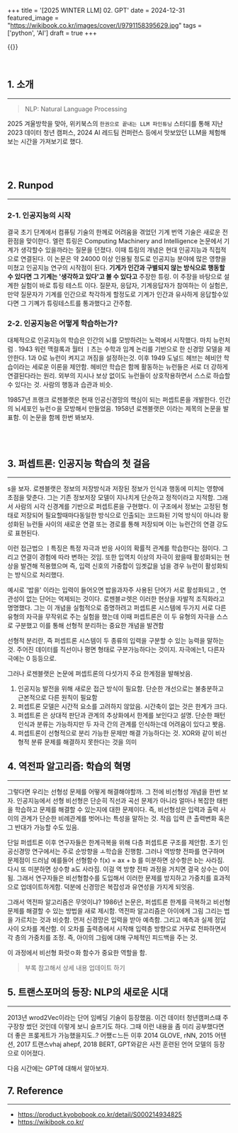 +++
title = '[2025 WINTER LLM] 02. GPT'
date = 2024-12-31
featured_image = "https://wikibook.co.kr/images/cover/l/9791158395629.jpg"
tags = ['python', 'AI']
draft = true
+++

{{<series title="📚 /한권으로 끝내는 LLM 파인튜닝" series="2024winterLLM">}}

<br>

## 1. 소개
____

> NLP: Natural Language Processing

2025 겨울방학을 맞아, 위키북스의 `한권으로 끝내는 LLM 파인튜닝` 스터디를 통해 지난 2023 데이터 청년 캠퍼스, 2024 AI 레드팀 컨퍼런스 등에서 맛보았던 LLM을 체험해보는 시간을 가져보기로 했다.

<br>
<br>

## 2. Runpod
____

### 2-1. 인공지능의 시작
결국 초기 단계에서 컴퓨팅 기술의 한께로 어려움을 겪었던 기계 번역 기술은 새로운 전환점을 맞이한다. 엘런 튜링은 Computing Machinery and Intelligence 논문에서 기계가 생각할수 있을까라는 질문을 던졌다. 이때 튜링의 개념은 현대 인공지능과 직접적으로 연결된다. 이 논문은 약 24000 이상 인용될 정도로 인공지능 분야에 많은 영향을 미쳤고 인공지능 연구의 시작점이 된다. **기게가 인간과 구별되지 않는 방식으로 행동할 수 있다면 그 기계는 '생각하고 있다'고 볼 수 있다고** 주장한 튜링. 이 주장을 바탕으로 설계한 실험이 바로 튜링 테스트 이다. 질문자, 응답자, 기계응답자가 참여하는 이 실험은, 만약 질문자가 기계를 인간으로 착각하게 할정도로 기계가 인간과 유사하게 응답할수있다면 그 기꼐가 튜링테스트를 통과했다고 간주함. 

### 2-2. 인공지능은 어떻게 학습하는가?
대체적으로 인공지능의 학습은 인간의 뇌를 모방하려는 노력에서 시작했다. 마치 뉴런처럼 . 1943 워런 맥컬록과 월터 ㅣ츠는 수학과 임계 논리를 기반으로 한 신경망 모델을 제안한다. 1과 0로 뉴런이 켜지고 꺼짐을 설정하는것. 이후 1949 도널드 헤브는 헤비안 학습이라는 세로운 이론을 제안함. 헤비안 학습은 함께 활동하는 뉴런들은 서로 더 강하게 연결된다라는 원리. 외부의 지시나 보상 없이도 뉴런들이 상호작용하면서 스스로 하습할 수 있다는 것. 사람의 행동과 습관과 비슷. 

19857년 프랭크 로젠블랫은 현재 인공신경망의 핵심이 되는 퍼셉트론을 개발한다. 인간의 뇌세포인 뉴런ㅇ을 모방해서 만들었음. 1958년 로젠블랫은 <The Precptorn: a probabilisitc model for information storage and oragniztion tin the brain> 이라는 제목의 논문을 발표함. 이 논문을 함께 한번 봐보자.

<br>
<br>

## 3. 퍼셉트론: 인공지능 학습의 첫 걸음
___
<The Precptorn: a probabilisitc model for information storage and oragniztion tin the brain> s을 보자. 로젠블랫은 정보의 저장방식과 저장된 정보가 인식과 행동에 미치는 영향에 초점을 맞춘다. 그는 기존 정보저장 모델이 지나치게 단순하고 정적이라고 지적함. 그래서 사람의 시각 신경계를 기반으로 퍼셉트론을 구현했다. 이 구조에서 정보는 고정된 형태로 저장되어 필요할때마다동일한 방식으로 인출되는 코드화된 기억 방식이 아니라 황성화된 뉴런들 사이의 새로운 연결 또는 경로를 통해 저장되며 이는 뉴런간의 연결 강도로 표현된다.  

이런 접근법으 ㅣ특징은 특정 자극과 반응 사이의 확률적 관계를 학습한다는 점이다. 그리고 연결이 경험에 따라 변하는 것임. 또한 입역치 이상의 자극이 왔을때 활성화되는 현상을 발견해 적용했으며 즉, 입력 신호의 가중합이 임곗값을 넘을 경우 뉴런이 활성화되는 방식으로 처리했다. 

예시로 '밥을' 이라는 입력이 들어오면 밥을과자주 사용된 단어가 서로 활성화되고 , 연관성이 없는 단어는 억제되는 것이다. 로젠블ㄹ렛은 이러한 현상을 자발적 조직화라고 명명했다. 그는 이 개념을 실험적으로 증명하려고 퍼셉트론 시스템에 두가지 서로 다른 유형의 자극을 무작위로 주는 실험을 했는데 이때 퍼셉트론은 이 두 유형의 자극을 스스로 구분했고 이를 통해 선형적 분리하는 중요한 개념을 발견함

선형적 분리란, 즉 퍼셉트론 시스템이 두 종류의 입력을 구분할 수 있는 능력을 말하는 것. 주어진 데이터를 직선이나 평면 형태로 구분가능하다는 것이지. 자극에는1, 다른자극에는 0 등등으로.

그러나 로젠블랫은 논문에 퍼셉트론의 다섯가지 주요 한계점을 발해놧음.
1. 인공지능 발전을 위해 새로운 접근 방식이 필요함. 단순한 개선으로는 불충분하고 근본적으로 다른 원칙이 필요함
2. 퍼셉트론 모델은 시간적 요소를 고려하지 않았음. 시간축이 없는 것은 한계가 크다.
3. 퍼셉트론 은 상대적 판단과 관계의 추상화에서 한계를 보인다고 설명. 단순한 패턴인식과 분류는 가능하지만 두 자극 간의 관계를 인식하는데 어려움이 있다고 봣음.
4. 퍼셉트론이 선형적으로 분리 가능한 문제만 해결 가능하다는 것. XOR와 같이 비선형적 분류 문제를 해결하지 못한다는 것을 의미


## 4. 역전파 알고리즘: 학습의 혁명
___
그렇다면 우리는 선형성 문제를 어떻게 해결해야할까. 그 전에 비선형성 개념을 한번 보자. 인공지능에서 선형 비선형은 단순히 직선과 곡선 문제가 아니라 얼마나 복잡한 태펀을 학습하고 문제를 해결할 수 있는지에 대한 문제이다. 즉, 비선형성은 입력과 출력 사이의 관계가 단순한 비례관계를 벗어나는 특성을 말하는 것. 작읍 입력 큰 출력변화 혹은 그 반대가 가능할 수도 있음.

단일 퍼셉트론 이후 연구자들은 한계극복을 위해 다층 퍼셉트론 구조를 제안함. 초기 인공신경망 연구에서는 주로 순방향을 ㅗ학습을 진행함. 그러나 역방향 전파를 연구하며 문제점이 드러남
예를들어 선형함수 f(x) = ax + b 를 미분하면 상수항은 b는 사라짐. 다시 또 미분하면 상수항 a도 사라짐. 이걸 역 방향 전파 과정을 거치면 결국 상수는 0이 됨. 그래서 연구자들은 비선형함수를 도입해서 이러한 문제를 방지하고 가중치를 효과적으로 업데이트하게함. 덕분에 신경망은 복잡성과 유연성을 가지게 되엇음.

그래서 역전파 알고리즘은 무엇이냐? 1986년 <learning Representations by Back-Propagating Errors> 논문은, 퍼셉트론 한계를 극복하고 비선형 문제를 해결할 수 있는 방법을 새로 제시함. 역전파 알고리즘은 아이에게 그림 그리는 법을 가르치는 것과 비슷함. 먼저 신경망은 입력을 받아 예측함. 그리고 예측과 실제 정답 사이 오차를 계산함. 이 오차를 출력층에서 시작해 입력층 방향으로 거꾸로 전파하면서 각 층의 가중치를 조정. 즉, 아이의 그림에 대해 구체적인 피드백을 주는 것.

이 과정에서 비선형 화럿ㅇ화 함수가 중요한 역할을 함. 

> 부록 참고해서 상세 내용 업데이트 하기

## 5. 트랜스포머의 등장: NLP의 새로운 시대
___
2013년 wrod2Vec이라는 단어 임베딩 기술이 등장했음. 이건 데이터 청년캠퍼스떄 주구장창 썼던 것인데 이렇게 보니 슬프기도 하다. 그때 이런 내용을 좀 미리 공부했다면 더 좋은 프롲게트가 가능했을지도..? 어쨌ㄷ느든 이후 2014 GLOVE, rNN, 2015 어텐션, 2017 트랜스vhaj ahepf, 2018 BERT, GPT와같은 사전 훈련된 언어 모델의 등장으로 이어졌다.  

다음 시간에는 GPT에 대해서 알아보자.


## 7. Reference
____
- https://product.kyobobook.co.kr/detail/S000214934825
- https://wikibook.co.kr/

<br>
<br>
